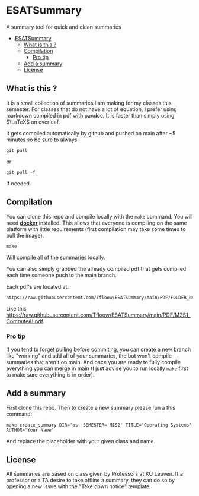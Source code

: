 # ESATSummary
A summary tool for quick and clean summaries

- [ESATSummary](#esatsummary)
  - [What is this ?](#what-is-this-)
  - [Compilation](#compilation)
    - [Pro tip](#pro-tip)
  - [Add a summary](#add-a-summary)
  - [License](#license)

## What is this ?

It is a small collection of summaries I am making for my classes this semester. For classes that do not have a lot of equation, I prefer using markdown compiled in pdf with pandoc. It is faster than simply using $\LaTeX$ on overleaf.

It gets compiled automatically by github and pushed on main after ~5 minutes so be sure to always 

```
git pull
```

or 

```
git pull -f
```

If needed.

## Compilation

You can clone this repo and compile locally with the `make` command. You will need **[docker](https://docs.docker.com/engine/install/)** installed. This allows that everyone is compiling on the same platform with little requirements (first compilation may take some times to pull the image).

```
make
```

Will compile all of the summaries locally.

You can also simply grabbed the already compiled pdf that gets compiled each time someone push to the main branch. 

Each pdf's are located at:

```
https://raw.githubusercontent.com/Tfloow/ESATSummary/main/PDF/FOLDER_NAME.pdf
```

Like this https://raw.githubusercontent.com/Tfloow/ESATSummary/main/PDF/M2S1_ComputeAI.pdf.

### Pro tip

If you tend to forget pulling before commiting, you can create a new branch like "working" and add all of your summaries, the bot won't compile summaries that aren't on main. And once you are ready to fully compile everything you can merge in main (I just advise you to run locally `make` first to make sure everything is in order).

## Add a summary

First clone this repo. Then to create a new summary please run a this command:

```
make create_summary DIR='os' SEMESTER='M1S2' TITLE='Operating Systems' AUTHOR='Your Name'
```

And replace the placeholder with your given class and name.

## License

All summaries are based on class given by Professors at KU Leuven. If a professor or a TA desire to take offline a summary, they can do so by opening a new issue with the "Take down notice" template.